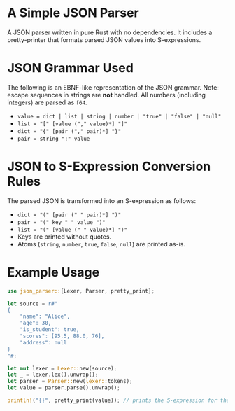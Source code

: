 # A Simple JSON Parser
A JSON parser written in pure Rust with no dependencies. It includes a pretty-printer that formats parsed JSON values into S-expressions.

# JSON Grammar Used
The following is an EBNF-like representation of the JSON grammar. Note: escape sequences in strings are **not** handled. All numbers (including integers) are parsed as `f64`.

- `value = dict | list | string | number | "true" | "false" | "null"`
- `list = "[" [value ("," value)*] "]"`
- `dict = "{" [pair ("," pair)*] "}"`
- `pair = string ":" value`

# JSON to S-Expression Conversion Rules
The parsed JSON is transformed into an S-expression as follows:

- `dict = "(" [pair (" " pair)*] ")"`
- `pair = "(" key " " value ")"`
- `list = "(" [value (" " value)*] ")"`
- Keys are printed without quotes.
- Atoms (`string`, `number`, `true`, `false`, `null`) are printed as-is.

# Example Usage
```rust
use json_parser::{Lexer, Parser, pretty_print};

let source = r#"
{
    "name": "Alice",
    "age": 30,
    "is_student": true,
    "scores": [95.5, 88.0, 76],
    "address": null
}
"#;

let mut lexer = Lexer::new(source);
let _ = lexer.lex().unwrap();
let parser = Parser::new(lexer::tokens);
let value = parser.parse().unwrap();

println!("{}", pretty_print(value)); // prints the S-expression for the JSON object
